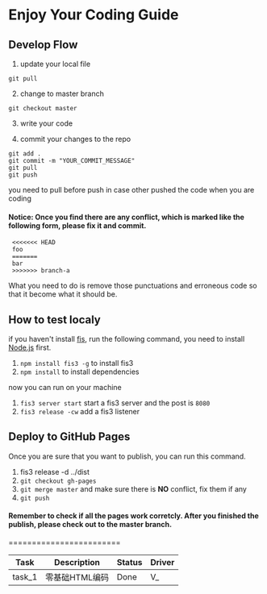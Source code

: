 # Enjoy Your Coding Guide 

## Develop Flow

1. update your local file

`git pull`

2. change to master branch

`git checkout master`

3. write your code

4. commit your changes to the repo

```
git add .
git commit -m "YOUR_COMMIT_MESSAGE"
git pull
git push
```
you need to pull before push in case other pushed the code when you are coding

#### Notice: Once you find there are any conflict, which is marked like the following form, please **fix** it and **commit**.
```
 <<<<<<< HEAD
 foo
 =======
 bar
 >>>>>>> branch-a
```
What you need to do is remove those punctuations and erroneous code so that it become what it should be.

## How to test localy

if you haven't install [fis](http://fex-team.github.io/fis3/), run the following command, you need to install [Node.js](https://nodejs.org/) first.

1. `npm install fis3 -g` to install fis3
2. `npm install` to install dependencies

now you can run on your machine

1. `fis3 server start` start a fis3 server and the post is `8080`
2. `fis3 release -cw` add a fis3 listener

## Deploy to GitHub Pages

Once you are sure that you want to publish, you can run this command.

1. fis3 release -d ../dist
2. `git checkout gh-pages`
3. `git merge master` and make sure there is **NO** conflict, fix them if any
2. `git push`

#### Remember to check if all the pages work corretcly. After you finished the publish, please check out to the **master** branch.
========================

| Task          | Description   | Status  | Driver  |
| ------------- | ------------- | ------- | ------- |
| task_1        | 零基础HTML编码| Done    |  V_     |

